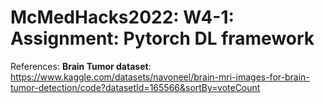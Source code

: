 # McMedHacks2022: W4-1: Assignment: Pytorch DL framework 

References: **Brain Tumor dataset**: https://www.kaggle.com/datasets/navoneel/brain-mri-images-for-brain-tumor-detection/code?datasetId=165566&sortBy=voteCount
